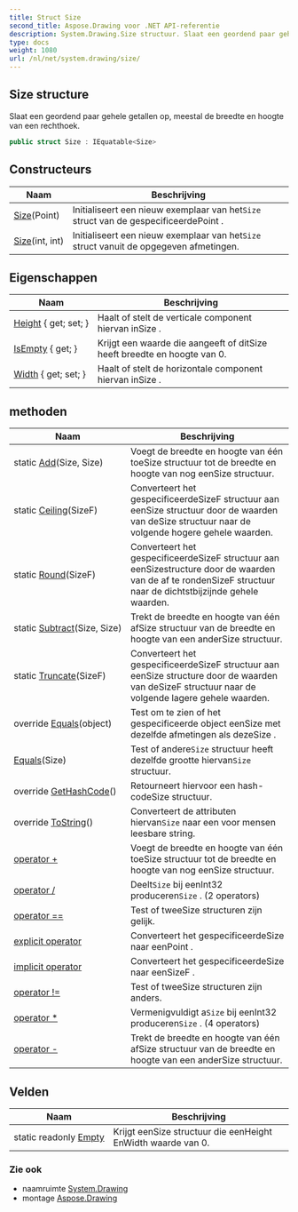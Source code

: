 ```yaml
---
title: Struct Size
second_title: Aspose.Drawing voor .NET API-referentie
description: System.Drawing.Size structuur. Slaat een geordend paar gehele getallen op meestal de breedte en hoogte van een rechthoek.
type: docs
weight: 1080
url: /nl/net/system.drawing/size/
---
```

## Size structure

Slaat een geordend paar gehele getallen op, meestal de breedte en hoogte van een rechthoek.

```csharp
public struct Size : IEquatable<Size>
```

## Constructeurs

| Naam | Beschrijving |
| --- | --- |
| [Size](size/#constructor_1)(Point) | Initialiseert een nieuw exemplaar van het`Size` struct van de gespecificeerdePoint . |
| [Size](size/#constructor)(int, int) | Initialiseert een nieuw exemplaar van het`Size` struct vanuit de opgegeven afmetingen. |

## Eigenschappen

| Naam | Beschrijving |
| --- | --- |
| [Height](../../system.drawing/size/height/) { get; set; } | Haalt of stelt de verticale component hiervan inSize . |
| [IsEmpty](../../system.drawing/size/isempty/) { get; } | Krijgt een waarde die aangeeft of ditSize heeft breedte en hoogte van 0. |
| [Width](../../system.drawing/size/width/) { get; set; } | Haalt of stelt de horizontale component hiervan inSize . |

## methoden

| Naam | Beschrijving |
| --- | --- |
| static [Add](../../system.drawing/size/add/)(Size, Size) | Voegt de breedte en hoogte van één toeSize structuur tot de breedte en hoogte van nog eenSize structuur. |
| static [Ceiling](../../system.drawing/size/ceiling/)(SizeF) | Converteert het gespecificeerdeSizeF structuur aan eenSize structuur door de waarden van deSize structuur naar de volgende hogere gehele waarden. |
| static [Round](../../system.drawing/size/round/)(SizeF) | Converteert het gespecificeerdeSizeF structuur aan eenSizestructure door de waarden van de af te rondenSizeF structuur naar de dichtstbijzijnde gehele waarden. |
| static [Subtract](../../system.drawing/size/subtract/)(Size, Size) | Trekt de breedte en hoogte van één afSize structuur van de breedte en hoogte van een anderSize structuur. |
| static [Truncate](../../system.drawing/size/truncate/)(SizeF) | Converteert het gespecificeerdeSizeF structuur aan eenSize structure door de waarden van deSizeF structuur naar de volgende lagere gehele waarden. |
| override [Equals](../../system.drawing/size/equals/#equals_1)(object) | Test om te zien of het gespecificeerde object eenSize met dezelfde afmetingen als dezeSize . |
| [Equals](../../system.drawing/size/equals/#equals)(Size) | Test of andere`Size` structuur heeft dezelfde grootte hiervan`Size` structuur. |
| override [GetHashCode](../../system.drawing/size/gethashcode/)() | Retourneert hiervoor een hash-codeSize structuur. |
| override [ToString](../../system.drawing/size/tostring/)() | Converteert de attributen hiervan`Size` naar een voor mensen leesbare string. |
| [operator +](../../system.drawing/size/op_addition/) | Voegt de breedte en hoogte van één toeSize structuur tot de breedte en hoogte van nog eenSize structuur. |
| [operator /](../../system.drawing/size/op_division/#op_division) | Deelt`Size` bij eenInt32 produceren`Size` . (2 operators) |
| [operator ==](../../system.drawing/size/op_equality/) | Test of tweeSize structuren zijn gelijk. |
| [explicit operator](../../system.drawing/size/op_explicit/) | Converteert het gespecificeerdeSize naar eenPoint . |
| [implicit operator](../../system.drawing/size/op_implicit/) | Converteert het gespecificeerdeSize naar eenSizeF . |
| [operator !=](../../system.drawing/size/op_inequality/) | Test of tweeSize structuren zijn anders. |
| [operator *](../../system.drawing/size/op_multiply/#op_multiply) | Vermenigvuldigt a`Size` bij eenInt32 produceren`Size` . (4 operators) |
| [operator -](../../system.drawing/size/op_subtraction/) | Trekt de breedte en hoogte van één afSize structuur van de breedte en hoogte van een anderSize structuur. |

## Velden

| Naam | Beschrijving |
| --- | --- |
| static readonly [Empty](../../system.drawing/size/empty/) | Krijgt eenSize structuur die eenHeight EnWidth waarde van 0. |

### Zie ook

* naamruimte [System.Drawing](../../system.drawing/)
* montage [Aspose.Drawing](../../)


